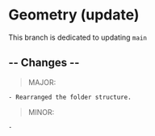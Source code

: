 # Geometry (update)

This branch is dedicated to updating `main`

## -- Changes --

> MAJOR:

    - Rearranged the folder structure.

> MINOR:

    -
